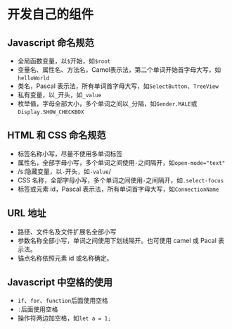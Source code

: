 # 开发自己的组件


## Javascript 命名规范

* 全局函数变量，以`$`开始，如`$root`
* 变量名、属性名、方法名，Camel表示法，第二个单词开始首字母大写，如`helloWorld`
* 类名，Pascal 表示法，所有单词首字母大写，如`SelectButton`、`TreeView`
* 私有变量，以`_`开头，如`_value`
* 枚举值，字母全部大小，多个单词之间以`_`分隔，如`Gender.MALE`或`Display.SHOW_CHECKBOX`

## HTML 和 CSS 命名规范

* 标签名称小写，尽量不使用多单词标签
* 属性名，全部字母小写，多个单词之间使用`-`之间隔开，如`open-mode="text"`
* /s:隐藏变量，以`-`开头，如`-value`/
* CSS 名称，全部字母小写，多个单词之间使用`-`之间隔开，如`.select-focus`
* 标签或元素 id，Pascal 表示法，所有单词首字母大写，如`ConnectionName`

## URL 地址

* 路径、文件名及文件扩展名全部小写
* 参数名称全部小写，单词之间使用下划线隔开。也可使用 camel 或 Pacal 表示法。
* 锚点名称依照元素 id 或名称确定。

## Javascript 中空格的使用

* `if`、`for`、`function`后面使用空格
* `:`后面使用空格
* 操作符两边加空格，如`let a = 1;`
